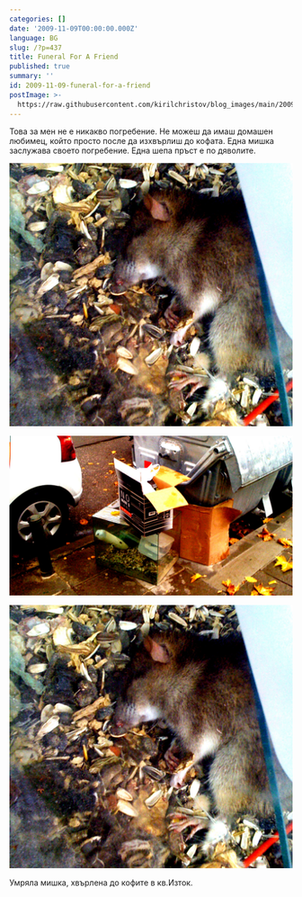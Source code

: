 ```yaml
---
categories: []
date: '2009-11-09T00:00:00.000Z'
language: BG
slug: /?p=437
title: Funeral For A Friend
published: true
summary: ''
id: 2009-11-09-funeral-for-a-friend
postImage: >-
  https://raw.githubusercontent.com/kirilchristov/blog_images/main/2009/11/IMG_0221.JPG
---
```


Това за мен не е никакво погребение. Не можеш да имаш домашен любимец, който просто после да изхвърлиш до кофата. Една мишка заслужава своето погребение. Една шепа пръст е по дяволите.

![IMG_0221](https://raw.githubusercontent.com/kirilchristov/blog_images/main/2009/11/IMG_0221.JPG)

![IMG_0220](https://raw.githubusercontent.com/kirilchristov/blog_images/main/2009/11/IMG_0220.JPG)

![IMG_0221](https://raw.githubusercontent.com/kirilchristov/blog_images/main/2009/11/IMG_02211.JPG)

Умряла мишка, хвърлена до кофите в кв.Изток.
